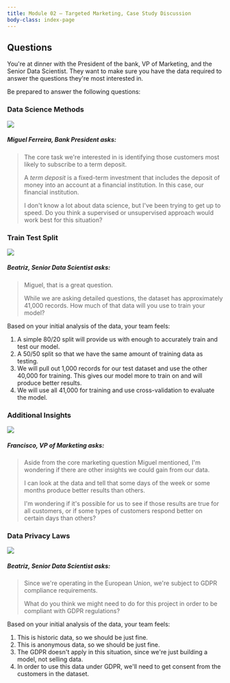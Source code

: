 ```yaml
---
title: Module 02 — Targeted Marketing, Case Study Discussion
body-class: index-page
---
```


## Questions
You're at dinner with the President of the bank, VP of Marketing, and the Senior Data Scientist. They want to make sure you have the data required to answer the questions they're most interested in.

Be prepared to answer the following questions:

### Data Science Methods

<div class="dialogue">
	<img src="{{URLROOT}}/shared/img/miguel.jpg">
	<h5>Miguel Ferreira, Bank President asks:</h5>
	<blockquote><p>The core task we're interested in is identifying those customers most likely to subscribe to a term deposit.</p><p>A <em>term deposit</em> is a fixed-term investment that includes the deposit of money into an account at a financial institution. In this case, our financial institution.</p>
	<p>I don't know a lot about data science, but I've been trying to get up to speed. Do you think a supervised or unsupervised approach would work best for this situation?</p>
	</blockquote>
</div>

### Train Test Split

<div class="dialogue">
	<img src="{{URLROOT}}/shared/img/beatriz.jpg">
	<h5>Beatriz, Senior Data Scientist asks:</h5>
	<blockquote><p>Miguel, that is a great question.</p>
	<p>While we are asking detailed questions, the dataset has approximately 41,000 records. How much of that data will you use to train your model?</p></blockquote>
</div>

Based on your initial analysis of the data, your team feels:

1. A simple 80/20 split will provide us with enough to accurately train and test our model.
2. A 50/50 split so that we have the same amount of training data as testing.
3. We will pull out 1,000 records for our test dataset and use the other 40,000 for training. This gives our model more to train on and will produce better results.
4. We will use all 41,000 for training and use cross-validation to evaluate the model.


### Additional Insights

<div class="dialogue">
	<img src="{{URLROOT}}/shared/img/francisco.jpg">
	<h5>Francisco, VP of Marketing asks:</h5>
	<blockquote><p>Aside from the core marketing question Miguel mentioned, I'm wondering if there are other insights we could gain from our data.</p>
	<p>I can look at the data and tell that some days of the week or some months produce better results than others.</p><p>I'm wondering if it's possible for us to see if those results are true for all customers, or if some types of customers respond better on certain days than others?</p></blockquote>
</div>

### Data Privacy Laws

<div class="dialogue">
	<img src="{{URLROOT}}/shared/img/beatriz.jpg">
	<h5>Beatriz, Senior Data Scientist asks:</h5>
	<blockquote><p>Since we're operating in the European Union, we're subject to GDPR compliance requirements.</p>
	<p>What do you think we might need to do for this project in order to be compliant with GDPR regulations?</p></blockquote>
</div>

Based on your initial analysis of the data, your team feels:

1. This is historic data, so we should be just fine.
2. This is anonymous data, so we should be just fine.
3. The GDPR doesn't apply in this situation, since we're just building a model, not selling data.
4. In order to use this data under GDPR, we'll need to get consent from the customers in the dataset.


[^1]: [Chairman of the Board photo by Portuguese Gravity on Unsplash](https://unsplash.com/photos/oMF2q4tlhDg)

[^2]: [President photo by Roland Samuel on Unsplash](https://unsplash.com/photos/MZ5A24H1JqU)

[^3]: [VP of Marketing photo by Mehrad Vosoughi on Unsplash](https://unsplash.com/photos/iUQmEFtfdLw)

[^4]: [Head of Data Science photo by Mateus Campos Felipe ](https://unsplash.com/photos/WnPJft0DJpk)

